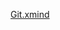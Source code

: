 
[Git.xmind](https://www.yuque.com/attachments/yuque/0/2020/xmind/296173/1582106551252-448c469d-61da-4aed-9e11-1053a2192725.xmind)

